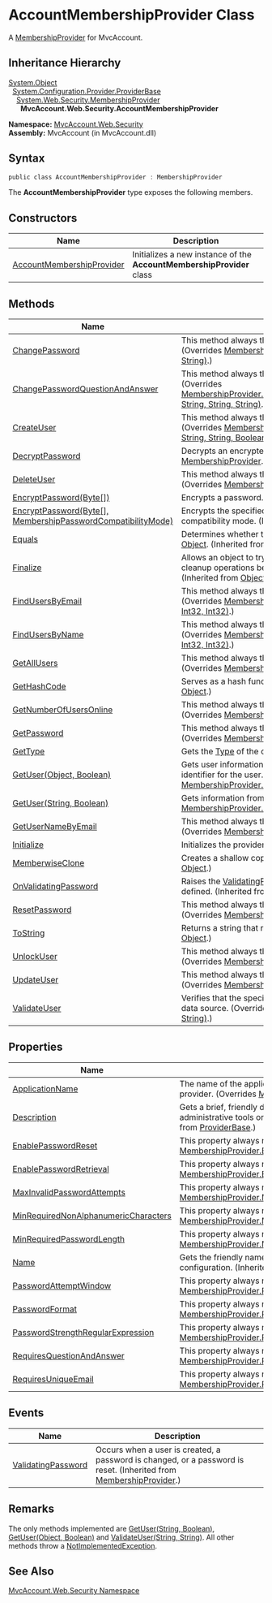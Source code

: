 AccountMembershipProvider Class
===============================
A [MembershipProvider][1] for MvcAccount.


Inheritance Hierarchy
---------------------
[System.Object][2]  
  [System.Configuration.Provider.ProviderBase][3]  
    [System.Web.Security.MembershipProvider][1]  
      **MvcAccount.Web.Security.AccountMembershipProvider**  

**Namespace:** [MvcAccount.Web.Security][4]  
**Assembly:** MvcAccount (in MvcAccount.dll)

Syntax
------

```csharp
public class AccountMembershipProvider : MembershipProvider
```

The **AccountMembershipProvider** type exposes the following members.


Constructors
------------

Name                           | Description                                                           
------------------------------ | --------------------------------------------------------------------- 
[AccountMembershipProvider][5] | Initializes a new instance of the **AccountMembershipProvider** class 


Methods
-------

Name                                                               | Description                                                                                                                                                                                 
------------------------------------------------------------------ | ------------------------------------------------------------------------------------------------------------------------------------------------------------------------------------------- 
[ChangePassword][6]                                                | This method always throws a [NotImplementedException][7]. (Overrides [MembershipProvider.ChangePassword(String, String, String)][8].)                                                       
[ChangePasswordQuestionAndAnswer][9]                               | This method always throws a [NotImplementedException][7]. (Overrides [MembershipProvider.ChangePasswordQuestionAndAnswer(String, String, String, String)][10].)                             
[CreateUser][11]                                                   | This method always throws a [NotImplementedException][7]. (Overrides [MembershipProvider.CreateUser(String, String, String, String, String, Boolean, Object, MembershipCreateStatus)][12].) 
[DecryptPassword][13]                                              | Decrypts an encrypted password. (Inherited from [MembershipProvider][1].)                                                                                                                   
[DeleteUser][14]                                                   | This method always throws a [NotImplementedException][7]. (Overrides [MembershipProvider.DeleteUser(String, Boolean)][15].)                                                                 
[EncryptPassword(Byte[])][16]                                      | Encrypts a password. (Inherited from [MembershipProvider][1].)                                                                                                                              
[EncryptPassword(Byte[], MembershipPasswordCompatibilityMode)][17] | Encrypts the specified password using the specified password-compatibility mode. (Inherited from [MembershipProvider][1].)                                                                  
[Equals][18]                                                       | Determines whether the specified [Object][2] is equal to the current [Object][2]. (Inherited from [Object][2].)                                                                             
[Finalize][19]                                                     | Allows an object to try to free resources and perform other cleanup operations before it is reclaimed by garbage collection. (Inherited from [Object][2].)                                  
[FindUsersByEmail][20]                                             | This method always throws a [NotImplementedException][7]. (Overrides [MembershipProvider.FindUsersByEmail(String, Int32, Int32, Int32)][21].)                                               
[FindUsersByName][22]                                              | This method always throws a [NotImplementedException][7]. (Overrides [MembershipProvider.FindUsersByName(String, Int32, Int32, Int32)][23].)                                                
[GetAllUsers][24]                                                  | This method always throws a [NotImplementedException][7]. (Overrides [MembershipProvider.GetAllUsers(Int32, Int32, Int32)][25].)                                                            
[GetHashCode][26]                                                  | Serves as a hash function for a particular type. (Inherited from [Object][2].)                                                                                                              
[GetNumberOfUsersOnline][27]                                       | This method always throws a [NotImplementedException][7]. (Overrides [MembershipProvider.GetNumberOfUsersOnline()][28].)                                                                    
[GetPassword][29]                                                  | This method always throws a [NotImplementedException][7]. (Overrides [MembershipProvider.GetPassword(String, String)][30].)                                                                 
[GetType][31]                                                      | Gets the [Type][32] of the current instance. (Inherited from [Object][2].)                                                                                                                  
[GetUser(Object, Boolean)][33]                                     | Gets user information from the data source based on the unique identifier for the user. (Overrides [MembershipProvider.GetUser(Object, Boolean)][34].)                                      
[GetUser(String, Boolean)][35]                                     | Gets information from the data source for a user. (Overrides [MembershipProvider.GetUser(String, Boolean)][36].)                                                                            
[GetUserNameByEmail][37]                                           | This method always throws a [NotImplementedException][7]. (Overrides [MembershipProvider.GetUserNameByEmail(String)][38].)                                                                  
[Initialize][39]                                                   | Initializes the provider. (Inherited from [ProviderBase][3].)                                                                                                                               
[MemberwiseClone][40]                                              | Creates a shallow copy of the current [Object][2]. (Inherited from [Object][2].)                                                                                                            
[OnValidatingPassword][41]                                         | Raises the [ValidatingPassword][42] event if an event handler has been defined. (Inherited from [MembershipProvider][1].)                                                                   
[ResetPassword][43]                                                | This method always throws a [NotImplementedException][7]. (Overrides [MembershipProvider.ResetPassword(String, String)][44].)                                                               
[ToString][45]                                                     | Returns a string that represents the current object. (Inherited from [Object][2].)                                                                                                          
[UnlockUser][46]                                                   | This method always throws a [NotImplementedException][7]. (Overrides [MembershipProvider.UnlockUser(String)][47].)                                                                          
[UpdateUser][48]                                                   | This method always throws a [NotImplementedException][7]. (Overrides [MembershipProvider.UpdateUser(MembershipUser)][49].)                                                                  
[ValidateUser][50]                                                 | Verifies that the specified user name and password exist in the data source. (Overrides [MembershipProvider.ValidateUser(String, String)][51].)                                             


Properties
----------

Name                                       | Description                                                                                                                                         
------------------------------------------ | --------------------------------------------------------------------------------------------------------------------------------------------------- 
[ApplicationName][52]                      | The name of the application using the custom membership provider. (Overrides [MembershipProvider.ApplicationName][53].)                             
[Description][54]                          | Gets a brief, friendly description suitable for display in administrative tools or other user interfaces (UIs). (Inherited from [ProviderBase][3].) 
[EnablePasswordReset][55]                  | This property always returns false. (Overrides [MembershipProvider.EnablePasswordReset][56].)                                                       
[EnablePasswordRetrieval][57]              | This property always returns false. (Overrides [MembershipProvider.EnablePasswordRetrieval][58].)                                                   
[MaxInvalidPasswordAttempts][59]           | This property always returns 0. (Overrides [MembershipProvider.MaxInvalidPasswordAttempts][60].)                                                    
[MinRequiredNonAlphanumericCharacters][61] | This property always returns 0. (Overrides [MembershipProvider.MinRequiredNonAlphanumericCharacters][62].)                                          
[MinRequiredPasswordLength][63]            | This property always returns 0. (Overrides [MembershipProvider.MinRequiredPasswordLength][64].)                                                     
[Name][65]                                 | Gets the friendly name used to refer to the provider during configuration. (Inherited from [ProviderBase][3].)                                      
[PasswordAttemptWindow][66]                | This property always returns 0. (Overrides [MembershipProvider.PasswordAttemptWindow][67].)                                                         
[PasswordFormat][68]                       | This property always returns [Clear][69]. (Overrides [MembershipProvider.PasswordFormat][70].)                                                      
[PasswordStrengthRegularExpression][71]    | This property always returns null. (Overrides [MembershipProvider.PasswordStrengthRegularExpression][72].)                                          
[RequiresQuestionAndAnswer][73]            | This property always returns false. (Overrides [MembershipProvider.RequiresQuestionAndAnswer][74].)                                                 
[RequiresUniqueEmail][75]                  | This property always return false. (Overrides [MembershipProvider.RequiresUniqueEmail][76].)                                                        


Events
------

Name                     | Description                                                                                                             
------------------------ | ----------------------------------------------------------------------------------------------------------------------- 
[ValidatingPassword][42] | Occurs when a user is created, a password is changed, or a password is reset. (Inherited from [MembershipProvider][1].) 


Remarks
-------
 The only methods implemented are [GetUser(String, Boolean)][35], [GetUser(Object, Boolean)][33] and [ValidateUser(String, String)][50]. All other methods throw a [NotImplementedException][7]. 

See Also
--------
[MvcAccount.Web.Security Namespace][4]  

[1]: http://msdn2.microsoft.com/en-us/library/sfka4yf8
[2]: http://msdn2.microsoft.com/en-us/library/e5kfa45b
[3]: http://msdn2.microsoft.com/en-us/library/5x9wbz2y
[4]: ../README.md
[5]: _ctor.md
[6]: ChangePassword.md
[7]: http://msdn2.microsoft.com/en-us/library/6byb74h9
[8]: http://msdn2.microsoft.com/en-us/library/bdt44e91
[9]: ChangePasswordQuestionAndAnswer.md
[10]: http://msdn2.microsoft.com/en-us/library/hdwf5syf
[11]: CreateUser.md
[12]: http://msdn2.microsoft.com/en-us/library/ms152040
[13]: http://msdn2.microsoft.com/en-us/library/ms152041
[14]: DeleteUser.md
[15]: http://msdn2.microsoft.com/en-us/library/9y0e13b2
[16]: http://msdn2.microsoft.com/en-us/library/ms152042
[17]: http://msdn2.microsoft.com/en-us/library/dd384926
[18]: http://msdn2.microsoft.com/en-us/library/bsc2ak47
[19]: http://msdn2.microsoft.com/en-us/library/4k87zsw7
[20]: FindUsersByEmail.md
[21]: http://msdn2.microsoft.com/en-us/library/96e54ch9
[22]: FindUsersByName.md
[23]: http://msdn2.microsoft.com/en-us/library/89e8kx21
[24]: GetAllUsers.md
[25]: http://msdn2.microsoft.com/en-us/library/eab6t4cc
[26]: http://msdn2.microsoft.com/en-us/library/zdee4b3y
[27]: GetNumberOfUsersOnline.md
[28]: http://msdn2.microsoft.com/en-us/library/5z4s4edy
[29]: GetPassword.md
[30]: http://msdn2.microsoft.com/en-us/library/67dkyyt9
[31]: http://msdn2.microsoft.com/en-us/library/dfwy45w9
[32]: http://msdn2.microsoft.com/en-us/library/42892f65
[33]: GetUser.md
[34]: http://msdn2.microsoft.com/en-us/library/ms152044
[35]: GetUser_1.md
[36]: http://msdn2.microsoft.com/en-us/library/bwzxkby7
[37]: GetUserNameByEmail.md
[38]: http://msdn2.microsoft.com/en-us/library/57hsxfsd
[39]: http://msdn2.microsoft.com/en-us/library/h5sw72ew
[40]: http://msdn2.microsoft.com/en-us/library/57ctke0a
[41]: http://msdn2.microsoft.com/en-us/library/ms152046
[42]: http://msdn2.microsoft.com/en-us/library/ms152058
[43]: ResetPassword.md
[44]: http://msdn2.microsoft.com/en-us/library/xfk80t55
[45]: http://msdn2.microsoft.com/en-us/library/7bxwbwt2
[46]: UnlockUser.md
[47]: http://msdn2.microsoft.com/en-us/library/ms152047
[48]: UpdateUser.md
[49]: http://msdn2.microsoft.com/en-us/library/3b6421tx
[50]: ValidateUser.md
[51]: http://msdn2.microsoft.com/en-us/library/05d03b82
[52]: ApplicationName.md
[53]: http://msdn2.microsoft.com/en-us/library/tb1kfc28
[54]: http://msdn2.microsoft.com/en-us/library/ms135292
[55]: EnablePasswordReset.md
[56]: http://msdn2.microsoft.com/en-us/library/yc26ahtx
[57]: EnablePasswordRetrieval.md
[58]: http://msdn2.microsoft.com/en-us/library/cf2xwfk2
[59]: MaxInvalidPasswordAttempts.md
[60]: http://msdn2.microsoft.com/en-us/library/ms152049
[61]: MinRequiredNonAlphanumericCharacters.md
[62]: http://msdn2.microsoft.com/en-us/library/ms152050
[63]: MinRequiredPasswordLength.md
[64]: http://msdn2.microsoft.com/en-us/library/ms152051
[65]: http://msdn2.microsoft.com/en-us/library/7ahd1sxb
[66]: PasswordAttemptWindow.md
[67]: http://msdn2.microsoft.com/en-us/library/ms152052
[68]: PasswordFormat.md
[69]: http://msdn2.microsoft.com/en-us/library/fx3ae0xh
[70]: http://msdn2.microsoft.com/en-us/library/ms152053
[71]: PasswordStrengthRegularExpression.md
[72]: http://msdn2.microsoft.com/en-us/library/ms152054
[73]: RequiresQuestionAndAnswer.md
[74]: http://msdn2.microsoft.com/en-us/library/yda8bsea
[75]: RequiresUniqueEmail.md
[76]: http://msdn2.microsoft.com/en-us/library/ms152055
